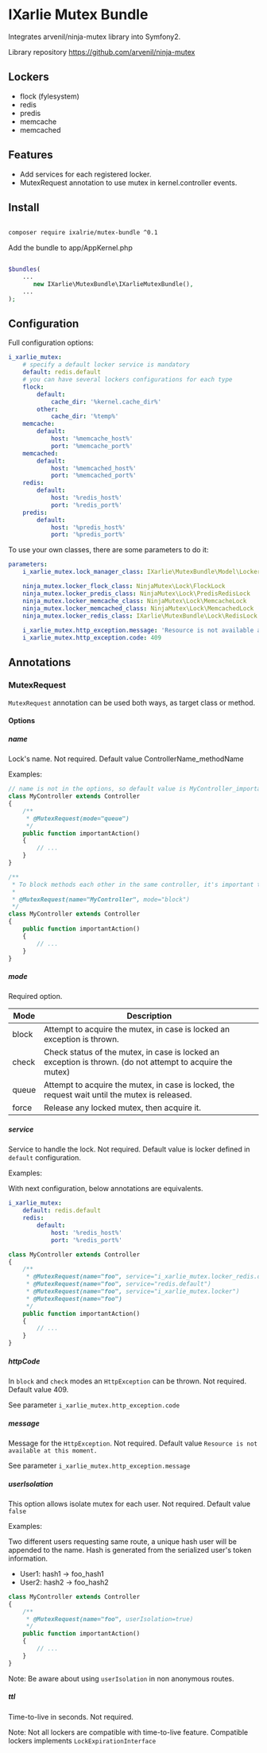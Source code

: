 IXarlie Mutex Bundle
===========================

Integrates arvenil/ninja-mutex library into Symfony2.

Library repository https://github.com/arvenil/ninja-mutex

## Lockers
* flock (fylesystem)
* redis
* predis
* memcache
* memcached

## Features
* Add services for each registered locker.
* MutexRequest annotation to use mutex in kernel.controller events.


## Install

```sh

composer require ixalrie/mutex-bundle ^0.1

```

Add the bundle to app/AppKernel.php

```php

$bundles(
    ...
       new IXarlie\MutexBundle\IXarlieMutexBundle(),
    ...
);

```

## Configuration

Full configuration options:
```yaml
i_xarlie_mutex:
    # specify a default locker service is mandatory
    default: redis.default
    # you can have several lockers configurations for each type
    flock:
        default:
            cache_dir: '%kernel.cache_dir%'
        other:
            cache_dir: '%temp%'
    memcache:
        default:
            host: '%memcache_host%'
            port: '%memcache_port%'
    memcached:
        default:
            host: '%memcached_host%'
            port: '%memcached_port%'    
    redis:
        default:
            host: '%redis_host%'
            port: '%redis_port%'
    predis:
        default:
            host: '%predis_host%'
            port: '%predis_port%'
```

To use your own classes, there are some parameters to do it:
```yaml
parameters:
    i_xarlie_mutex.lock_manager_class: IXarlie\MutexBundle\Model\LockerManager

    ninja_mutex.locker_flock_class: NinjaMutex\Lock\FlockLock
    ninja_mutex.locker_predis_class: NinjaMutex\Lock\PredisRedisLock
    ninja_mutex.locker_memcache_class: NinjaMutex\Lock\MemcacheLock
    ninja_mutex.locker_memcached_class: NinjaMutex\Lock\MemcachedLock
    ninja_mutex.locker_redis_class: IXarlie\MutexBundle\Lock\RedisLock
    
    i_xarlie_mutex.http_exception.message: 'Resource is not available at this moment.'
    i_xarlie_mutex.http_exception.code: 409
```

## Annotations

### MutexRequest

`MutexRequest` annotation can be used both ways, as target class or method.

#### Options

##### name

Lock's name. Not required. Default value ControllerName_methodName

Examples:

```php
// name is not in the options, so default value is MyController_importantAction
class MyController extends Controller
{
    /**
     * @MutexRequest(mode="queue")
     */
    public function importantAction()
    {
        // ...
    }
}
```

```php
/**
 * To block methods each other in the same controller, it's important to use a custom name.
 *
 * @MutexRequest(name="MyController", mode="block")
 */
class MyController extends Controller
{
    public function importantAction()
    {
        // ...
    }
}
```

##### mode

Required option.

| Mode  | Description   |
| ----- | ------------- |
| block | Attempt to acquire the mutex, in case is locked an exception is thrown. |
| check | Check status of the mutex, in case is locked an exception is thrown. (do not attempt to acquire the mutex) |
| queue | Attempt to acquire the mutex, in case is locked, the request wait until the mutex is released. |
| force | Release any locked mutex, then acquire it. |

##### service

Service to handle the lock. Not required. Default value is locker defined in `default` configuration.

Examples:

With next configuration, below annotations are equivalents.
```yaml
i_xarlie_mutex:
    default: redis.default    
    redis:
        default:
            host: '%redis_host%'
            port: '%redis_port%'
```
```php
class MyController extends Controller
{
    /**
     * @MutexRequest(name="foo", service="i_xarlie_mutex.locker_redis.default")
     * @MutexRequest(name="foo", service="redis.default")
     * @MutexRequest(name="foo", service="i_xarlie_mutex.locker")
     * @MutexRequest(name="foo")
     */
    public function importantAction()
    {
        // ...
    }
}
```

##### httpCode

In `block` and `check` modes an `HttpException` can be thrown. Not required. Default value 409.

See parameter `i_xarlie_mutex.http_exception.code`

##### message

Message for the `HttpException`. Not required. Default value `Resource is not available at this moment.`

See parameter `i_xarlie_mutex.http_exception.message`

##### userIsolation

This option allows isolate mutex for each user. Not required. Default value `false`

Examples:

Two different users requesting same route, a unique hash user will be appended to the name.
Hash is generated from the serialized user's token information.
 
* User1: hash1 -> foo_hash1
* User2: hash2 -> foo_hash2

```php
class MyController extends Controller
{
    /**
     * @MutexRequest(name="foo", userIsolation=true)
     */
    public function importantAction()
    {
        // ...
    }
}
```

Note: Be aware about using `userIsolation` in non anonymous routes.

##### ttl

Time-to-live in seconds. Not required.

Note: Not all lockers are compatible with time-to-live feature. Compatible lockers implements `LockExpirationInterface`
